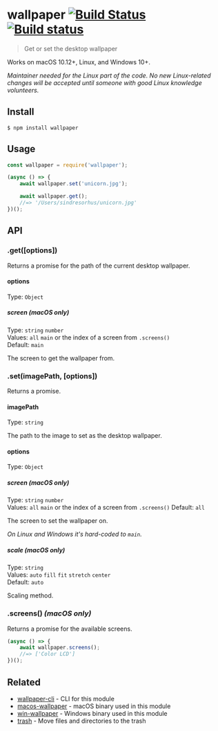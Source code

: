 # wallpaper [![Build Status](https://travis-ci.org/sindresorhus/wallpaper.svg?branch=master)](https://travis-ci.org/sindresorhus/wallpaper) [![Build status](https://ci.appveyor.com/api/projects/status/xhwaihmhhplh5d05/branch/master?svg=true)](https://ci.appveyor.com/project/sindresorhus/wallpaper/branch/master)

> Get or set the desktop wallpaper

Works on macOS 10.12+, Linux, and Windows 10+.

*Maintainer needed for the Linux part of the code. No new Linux-related changes will be accepted until someone with good Linux knowledge volunteers.*


## Install

```
$ npm install wallpaper
```


## Usage

```js
const wallpaper = require('wallpaper');

(async () => {
	await wallpaper.set('unicorn.jpg');

	await wallpaper.get();
	//=> '/Users/sindresorhus/unicorn.jpg'
})();
```


## API

### .get([options])

Returns a promise for the path of the current desktop wallpaper.

#### options

Type: `Object`

##### screen *(macOS only)*

Type: `string` `number`<br>
Values: `all` `main` or the index of a screen from `.screens()`<br>
Default: `main`

The screen to get the wallpaper from.

### .set(imagePath, [options])

Returns a promise.

#### imagePath

Type: `string`

The path to the image to set as the desktop wallpaper.

#### options

Type: `Object`

##### screen *(macOS only)*

Type: `string` `number`<br>
Values: `all` `main` or the index of a screen from `.screens()`
Default: `all`

The screen to set the wallpaper on.

*On Linux and Windows it's hard-coded to `main`.*

##### scale *(macOS only)*

Type: `string`<br>
Values: `auto` `fill` `fit` `stretch` `center`<br>
Default: `auto`

Scaling method.

### .screens() *(macOS only)*

Returns a promise for the available screens.

```js
(async () => {
	await wallpaper.screens();
	//=> ['Color LCD']
})();
```


## Related

- [wallpaper-cli](https://github.com/sindresorhus/wallpaper-cli) - CLI for this module
- [macos-wallpaper](https://github.com/sindresorhus/macos-wallpaper) - macOS binary used in this module
- [win-wallpaper](https://github.com/sindresorhus/win-wallpaper) - Windows binary used in this module
- [trash](https://github.com/sindresorhus/trash) - Move files and directories to the trash
